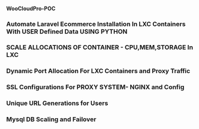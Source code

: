 #### WooCloudPro-POC
### Automate Laravel Ecommerce Installation In LXC Containers With USER Defined Data USING PYTHON
### SCALE ALLOCATIONS OF CONTAINER - CPU,MEM,STORAGE In LXC
### Dynamic Port Allocation For LXC Containers and Proxy Traffic
### SSL Configurations For PROXY SYSTEM- NGINX and Config
### Unique URL Generations for Users
### Mysql DB Scaling and Failover


